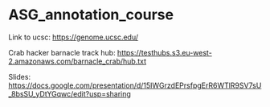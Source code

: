 # ASG_annotation_course


Link to ucsc: https://genome.ucsc.edu/


Crab hacker barnacle track hub:  https://testhubs.s3.eu-west-2.amazonaws.com/barnacle_crab/hub.txt  

Slides: https://docs.google.com/presentation/d/15IWGrzdEPrsfpgErR6WTlR9SV7sU_8bsSU_yDtYGqwc/edit?usp=sharing
